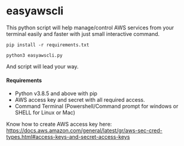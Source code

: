 # easyawscli

This python script will help manage/control AWS services from your terminal easily and faster with just small interactive command.

```pip install -r requirements.txt```

```python3 easyawscli.py```

And script will lead your way. 



#### Requirements

- Python v3.8.5 and above with pip
- AWS access key and secret with all required access.
- Command Terminal (Powershell/Command prompt for windows or SHELL for Linux or Mac)

Know how to create AWS access key here: https://docs.aws.amazon.com/general/latest/gr/aws-sec-cred-types.html#access-keys-and-secret-access-keys
